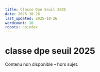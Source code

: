 ```yaml
---
title: Classe Dpe Seuil 2025
date: 2025-10-26
last_updated: 2025-10-26
wordcount: 10
robots: noindex
---
```


# classe dpe seuil 2025

Contenu non disponible – hors sujet.